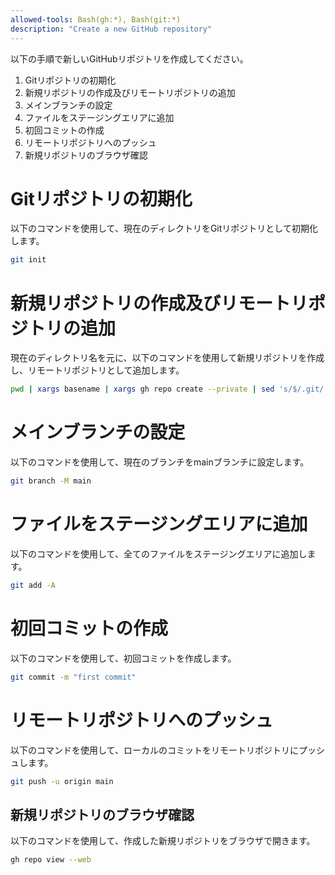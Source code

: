 ```yaml
---
allowed-tools: Bash(gh:*), Bash(git:*)
description: "Create a new GitHub repository"
---
```


以下の手順で新しいGitHubリポジトリを作成してください。

1. Gitリポジトリの初期化
2. 新規リポジトリの作成及びリモートリポジトリの追加
3. メインブランチの設定
4. ファイルをステージングエリアに追加
5. 初回コミットの作成
6. リモートリポジトリへのプッシュ
7. 新規リポジトリのブラウザ確認

# Gitリポジトリの初期化

以下のコマンドを使用して、現在のディレクトリをGitリポジトリとして初期化します。

```bash
git init
```

# 新規リポジトリの作成及びリモートリポジトリの追加

現在のディレクトリ名を元に、以下のコマンドを使用して新規リポジトリを作成し、リモートリポジトリとして追加します。

```bash
pwd | xargs basename | xargs gh repo create --private | sed 's/$/.git/' | xargs git remote add origin
```

# メインブランチの設定

以下のコマンドを使用して、現在のブランチをmainブランチに設定します。

```bash
git branch -M main
```

# ファイルをステージングエリアに追加

以下のコマンドを使用して、全てのファイルをステージングエリアに追加します。

```bash
git add -A
```

# 初回コミットの作成

以下のコマンドを使用して、初回コミットを作成します。

```bash
git commit -m "first commit"
```

# リモートリポジトリへのプッシュ

以下のコマンドを使用して、ローカルのコミットをリモートリポジトリにプッシュします。

```bash
git push -u origin main
```

## 新規リポジトリのブラウザ確認

以下のコマンドを使用して、作成した新規リポジトリをブラウザで開きます。

```bash
gh repo view --web
```
